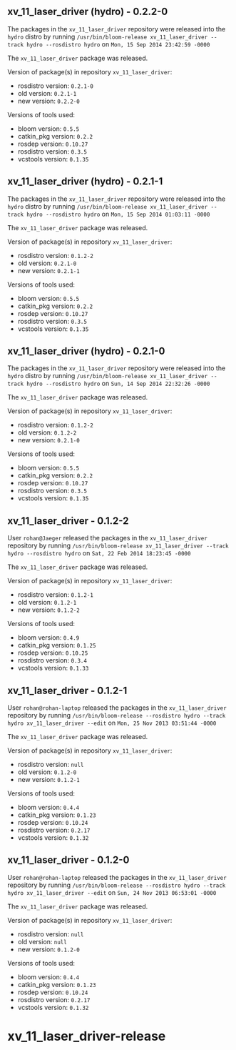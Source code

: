 ## xv_11_laser_driver (hydro) - 0.2.2-0

The packages in the `xv_11_laser_driver` repository were released into the `hydro` distro by running `/usr/bin/bloom-release xv_11_laser_driver --track hydro --rosdistro hydro` on `Mon, 15 Sep 2014 23:42:59 -0000`

The `xv_11_laser_driver` package was released.

Version of package(s) in repository `xv_11_laser_driver`:
- rosdistro version: `0.2.1-0`
- old version: `0.2.1-1`
- new version: `0.2.2-0`

Versions of tools used:
- bloom version: `0.5.5`
- catkin_pkg version: `0.2.2`
- rosdep version: `0.10.27`
- rosdistro version: `0.3.5`
- vcstools version: `0.1.35`


## xv_11_laser_driver (hydro) - 0.2.1-1

The packages in the `xv_11_laser_driver` repository were released into the `hydro` distro by running `/usr/bin/bloom-release xv_11_laser_driver --track hydro --rosdistro hydro` on `Mon, 15 Sep 2014 01:03:11 -0000`

The `xv_11_laser_driver` package was released.

Version of package(s) in repository `xv_11_laser_driver`:
- rosdistro version: `0.1.2-2`
- old version: `0.2.1-0`
- new version: `0.2.1-1`

Versions of tools used:
- bloom version: `0.5.5`
- catkin_pkg version: `0.2.2`
- rosdep version: `0.10.27`
- rosdistro version: `0.3.5`
- vcstools version: `0.1.35`


## xv_11_laser_driver (hydro) - 0.2.1-0

The packages in the `xv_11_laser_driver` repository were released into the `hydro` distro by running `/usr/bin/bloom-release xv_11_laser_driver --track hydro --rosdistro hydro` on `Sun, 14 Sep 2014 22:32:26 -0000`

The `xv_11_laser_driver` package was released.

Version of package(s) in repository `xv_11_laser_driver`:
- rosdistro version: `0.1.2-2`
- old version: `0.1.2-2`
- new version: `0.2.1-0`

Versions of tools used:
- bloom version: `0.5.5`
- catkin_pkg version: `0.2.2`
- rosdep version: `0.10.27`
- rosdistro version: `0.3.5`
- vcstools version: `0.1.35`


## xv_11_laser_driver - 0.1.2-2

User `rohan@Jaeger` released the packages in the `xv_11_laser_driver` repository by running `/usr/bin/bloom-release xv_11_laser_driver --track hydro --rosdistro hydro` on `Sat, 22 Feb 2014 18:23:45 -0000`

The `xv_11_laser_driver` package was released.

Version of package(s) in repository `xv_11_laser_driver`:
- rosdistro version: `0.1.2-1`
- old version: `0.1.2-1`
- new version: `0.1.2-2`

Versions of tools used:
- bloom version: `0.4.9`
- catkin_pkg version: `0.1.25`
- rosdep version: `0.10.25`
- rosdistro version: `0.3.4`
- vcstools version: `0.1.33`


## xv_11_laser_driver - 0.1.2-1

User `rohan@rohan-laptop` released the packages in the `xv_11_laser_driver` repository by running `/usr/bin/bloom-release --rosdistro hydro --track hydro xv_11_laser_driver --edit` on `Mon, 25 Nov 2013 03:51:44 -0000`

The `xv_11_laser_driver` package was released.

Version of package(s) in repository `xv_11_laser_driver`:
- rosdistro version: `null`
- old version: `0.1.2-0`
- new version: `0.1.2-1`

Versions of tools used:
- bloom version: `0.4.4`
- catkin_pkg version: `0.1.23`
- rosdep version: `0.10.24`
- rosdistro version: `0.2.17`
- vcstools version: `0.1.32`


## xv_11_laser_driver - 0.1.2-0

User `rohan@rohan-laptop` released the packages in the `xv_11_laser_driver` repository by running `/usr/bin/bloom-release --rosdistro hydro --track hydro xv_11_laser_driver --edit` on `Sun, 24 Nov 2013 06:53:01 -0000`

The `xv_11_laser_driver` package was released.

Version of package(s) in repository `xv_11_laser_driver`:
- rosdistro version: `null`
- old version: `null`
- new version: `0.1.2-0`

Versions of tools used:
- bloom version: `0.4.4`
- catkin_pkg version: `0.1.23`
- rosdep version: `0.10.24`
- rosdistro version: `0.2.17`
- vcstools version: `0.1.32`


xv_11_laser_driver-release
==========================
